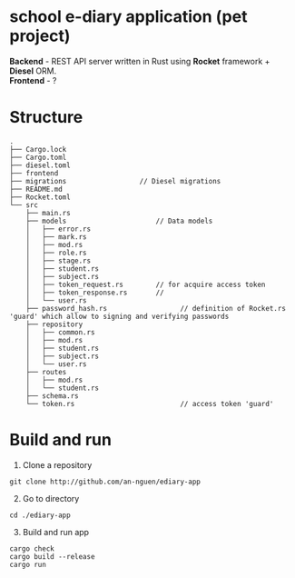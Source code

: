 # school e-diary application (pet project)

**Backend** - REST API server written in Rust using **Rocket** framework + **Diesel** ORM.  
**Frontend** - ?

# Structure


    .
    ├── Cargo.lock
    ├── Cargo.toml
    ├── diesel.toml
    ├── frontend
    ├── migrations                  // Diesel migrations
    ├── README.md
    ├── Rocket.toml
    └── src
        ├── main.rs
        ├── models                      // Data models
        │   ├── error.rs
        │   ├── mark.rs
        │   ├── mod.rs
        │   ├── role.rs
        │   ├── stage.rs
        │   ├── student.rs
        │   ├── subject.rs
        │   ├── token_request.rs        // for acquire access token
        │   ├── token_response.rs       //
        │   └── user.rs
        ├── password_hash.rs                  // definition of Rocket.rs 'guard' which allow to signing and verifying passwords
        ├── repository
        │   ├── common.rs
        │   ├── mod.rs
        │   ├── student.rs
        │   ├── subject.rs
        │   └── user.rs
        ├── routes
        │   ├── mod.rs
        │   └── student.rs
        ├── schema.rs
        └── token.rs                          // access token 'guard' 



# Build and run

1. Clone a repository

````   
git clone http://github.com/an-nguen/ediary-app
````

2. Go to directory
````
cd ./ediary-app
````
3. Build and run app
````
cargo check
cargo build --release
cargo run
````

